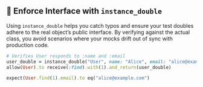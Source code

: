 ## 🧪 Enforce Interface with `instance_double`

Using `instance_double` helps you catch typos and ensure your test doubles adhere to the real object’s public interface. By verifying against the actual class, you avoid scenarios where your mocks drift out of sync with production code.

```ruby
# Verifies User responds to :name and :email
user_double = instance_double("User", name: "Alice", email: "alice@example.com")
allow(User).to receive(:find).with(1).and_return(user_double)

expect(User.find(1).email).to eq("alice@example.com")
```

